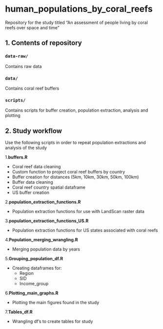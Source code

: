 
<!-- README.md is generated from README.Rmd. Please edit that file -->

# human\_populations\_by\_coral\_reefs

Repository for the study titled “An assessment of people living by coral
reefs over space and time”

## 1. Contents of repository

### `data-raw/`

Contains raw data

### `data/`

Contains coral reef buffers

### `scripts/`

Contains scripts for buffer creation, population extraction, analysis
and plotting

## 2. Study workflow

Use the following scripts in order to repeat population extractions and
analysis of the study

1.**buffers.R**

-   Coral reef data cleaning
-   Custom function to project coral reef buffers by country
-   Buffer creation for distances (5km, 10km, 30km, 50km, 100km)
-   Buffer data cleaning
-   Coral reef country spatial dataframe
-   US buffer creation

2.**population\_extraction\_functions.R**

-   Population extraction functions for use with LandScan raster data

3.**population\_extraction\_functions\_US.R**

-   Population extraction functions for US states associated with coral
    reefs

4.**Population\_merging\_wrangling.R**

-   Merging population data by years

5.**Grouping\_population\_df.R**

-   Creating dataframes for:
    -   Region
    -   SID
    -   Income\_group

6.**Plotting\_main\_graphs.R**

-   Plotting the main figures found in the study

7.**Tables\_df.R**

-   Wrangling df’s to create tables for study
